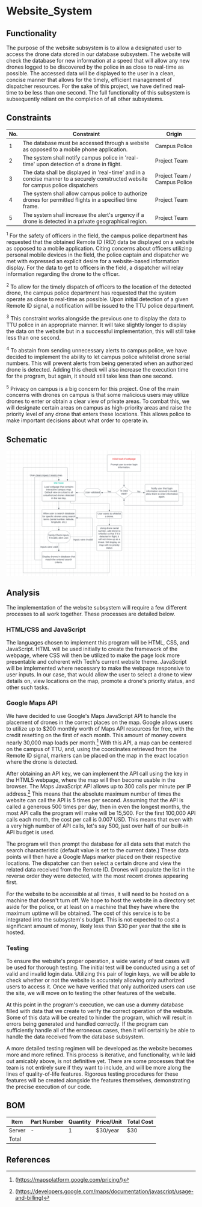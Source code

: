 # Website_System
## Functionality
The purpose of the website subsystem is to allow a designated user to access the drone data stored in our database subsystem. The website will check the database for new information at a speed that will allow any new drones logged to be discovered by the police in as close to real-time as possible. The accessed data will be displayed to the user in a clean, concise manner that allows for the timely, efficient management of dispatcher resources. For the sake of this project, we have defined real-time to be less than one second. The full functionality of this subsystem is subsequently reliant on the completion of all other subsystems.

## Constraints
| No.| Constraint | Origin |
| -- | --------- |--------|
|  1 | The database must be accessed through a website as opposed to a mobile phone application. | Campus Police |
|  2 | The system shall notify campus police in 'real-time' upon detection of a drone in flight. | Project Team |                          
|  3 | The data shall be displayed in 'real-time' and in a concise manner to a securely constructed website for campus police dispatchers         | Project Team / Campus Police |  
|  4 | The system shall allow campus police to authorize drones for permitted flights in a specified time frame. | Project Team |  
|  5 | The system shall increase the alert's urgency if a drone is detected in a private geographical region. | Project Team |  

<sup>1</sup> For the safety of officers in the field, the campus police department has requested that the obtained Remote ID (RID) data be displayed on a website as opposed to a mobile application. Citing concerns about officers utilizing personal mobile devices in the field, the police captain and dispatcher we met with expressed an explicit desire for a website-based information display. For the data to get to officers in the field, a dispatcher will relay information regarding the drone to the officer.

<sup>2</sup> To allow for the timely dispatch of officers to the location of the detected drone, the campus police department has requested that the system operate as close to real-time as possible. Upon initial detection of a given Remote ID signal, a notification will be issued to the TTU police department. 

<sup>3</sup> This constraint works alongside the previous one to display the data to TTU police in an appropriate manner. It will take slightly longer to display the data on the website but in a successful implementation, this will still take less than one second. 

<sup>4</sup> To abstain from sending unnecessary alerts to campus police, we have decided to implement the ability to let campus police whitelist drone serial numbers. This will prevent alerts from being generated when an authorized drone is detected. Adding this check will also increase the execution time for the program, but again, it should still take less than one second. 

<sup>5</sup> Privacy on campus is a big concern for this project. One of the main concerns with drones on campus is that some malicious users may utilize drones to enter or obtain a clear view of private areas. To combat this, we will designate certain areas on campus as high-priority areas and raise the priority level of any drone that enters these locations. This allows police to make important decisions about what order to operate in.

## Schematic
<img src="/Documentation/Images/flow_control_v3.png" >

## Analysis

The implementation of the website subsystem will require a few different processes to all work together. These processes are detailed below.

### HTML/CSS and JavaScript

The languages chosen to implement this program will be HTML, CSS, and JavaScript. HTML will be used initially to create the framework of the webpage, where CSS will then be utilized to make the page look more presentable and coherent with Tech's current website theme. JavaScript will be implemented where necessary to make the webpage responsive to user inputs. In our case, that would allow the user to select a drone to view details on, view locations on the map, promote a drone's priority status, and other such tasks.

### Google Maps API
We have decided to use Google's Maps JavaScript API to handle the placement of drones in the correct places on the map. Google allows users to utilize up to $200 monthly worth of Maps API resources for free, with the credit resetting on the first of each month. This amount of money covers nearly 30,000 map loads per month.[^1] With this API, a map can be centered on the campus of TTU, and, using the coordinates retrieved from the Remote ID signal, markers can be placed on the map in the exact location where the drone is detected. 

After obtaining an API key, we can implement the API call using the key in the HTML5 webpage, where the map will then become usable in the browser. The Maps JavaScript API allows up to 300 calls per minute per IP address.[^2] This means that the absolute maximum number of times the website can call the API is 5 times per second. Assuming that the API is called a generous 500 times per day, then in even the longest months, the most API calls the program will make will be 15,500. For the first 100,000 API calls each month, the cost per call is 0.007 USD. This means that even with a very high number of API calls, let's say 500, just over half of our built-in API budget is used.

The program will then prompt the database for all data sets that match the search characteristic (default value is set to the current date.) These data points will then have a Google Maps marker placed on their respective locations. The dispatcher can then select a certain drone and view the related data received from the Remote ID. Drones will populate the list in the reverse order they were detected, with the most recent drones appearing first.

For the website to be accessible at all times, it will need to be hosted on a machine that doesn't turn off. We hope to host the website in a directory set aside for the police, or at least on a machine that they have where the maximum uptime will be obtained. The cost of this service is to be integrated into the subsystem's budget. This is not expected to cost a significant amount of money, likely less than $30 per year that the site is hosted. 

### Testing

To ensure the website's proper operation, a wide variety of test cases will be used for thorough testing. The initial test will be conducted using a set of valid and invalid login data. Utilizing this pair of login keys, we will be able to check whether or not the website is accurately allowing only authorized users to access it. Once we have verified that only authorized users can use the site, we will move on to testing the other features of the website. 

At this point in the program's execution, we can use a dummy database filled with data that we create to verify the correct operation of the website. Some of this data will be created to hinder the program, which will result in errors being generated and handled correctly. If the program can sufficiently handle all of the erroneous cases, then it will certainly be able to handle the data received from the database subsystem. 

A more detailed testing regimen will be developed as the website becomes more and more refined. This process is iterative, and functionality, while laid out amicably above, is not definitive yet. There are some processes that the team is not entirely sure if they want to include, and will be more along the lines of quality-of-life features. Rigorous testing procedures for these features will be created alongside the features themselves, demonstrating the precise execution of our code.

## BOM
| Item     | Part Number | Quantity | Price/Unit     | Total Cost |
| -------- | ------------| -------- |----------------|------------|
|Server    |            -|         1|        $30/year|         $30|
|Total     |             |          |                |            |

## References
<!-- This is how to do footnotes for the references: --> 
[^1]: (https://mapsplatform.google.com/pricing/)
[^2]: (https://developers.google.com/maps/documentation/javascript/usage-and-billing)
<!--etc.-->
